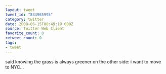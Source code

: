 ```yaml
---
layout: tweet
tweet_id: "834965995"
category: twitter
date: 2008-06-15T00:49:19.000Z
source: Twitter Web Client
favorite_count: 0
retweet_count: 0
tags:
- tweet
---
```


said knowing the grass is always greener on the other side: i want to move to NYC...

